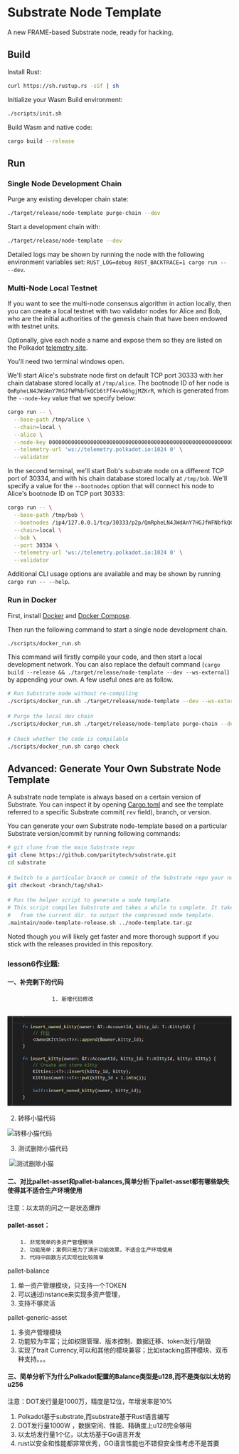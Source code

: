 # Substrate Node Template

A new FRAME-based Substrate node, ready for hacking.

## Build

Install Rust:

```bash
curl https://sh.rustup.rs -sSf | sh
```

Initialize your Wasm Build environment:

```bash
./scripts/init.sh
```

Build Wasm and native code:

```bash
cargo build --release
```

## Run

### Single Node Development Chain

Purge any existing developer chain state:

```bash
./target/release/node-template purge-chain --dev
```

Start a development chain with:

```bash
./target/release/node-template --dev
```

Detailed logs may be shown by running the node with the following environment variables set: `RUST_LOG=debug RUST_BACKTRACE=1 cargo run -- --dev`.

### Multi-Node Local Testnet

If you want to see the multi-node consensus algorithm in action locally, then you can create a local testnet with two validator nodes for Alice and Bob, who are the initial authorities of the genesis chain that have been endowed with testnet units.

Optionally, give each node a name and expose them so they are listed on the Polkadot [telemetry site](https://telemetry.polkadot.io/#/Local%20Testnet).

You'll need two terminal windows open.

We'll start Alice's substrate node first on default TCP port 30333 with her chain database stored locally at `/tmp/alice`. The bootnode ID of her node is `QmRpheLN4JWdAnY7HGJfWFNbfkQCb6tFf4vvA6hgjMZKrR`, which is generated from the `--node-key` value that we specify below:

```bash
cargo run -- \
  --base-path /tmp/alice \
  --chain=local \
  --alice \
  --node-key 0000000000000000000000000000000000000000000000000000000000000001 \
  --telemetry-url 'ws://telemetry.polkadot.io:1024 0' \
  --validator
```

In the second terminal, we'll start Bob's substrate node on a different TCP port of 30334, and with his chain database stored locally at `/tmp/bob`. We'll specify a value for the `--bootnodes` option that will connect his node to Alice's bootnode ID on TCP port 30333:

```bash
cargo run -- \
  --base-path /tmp/bob \
  --bootnodes /ip4/127.0.0.1/tcp/30333/p2p/QmRpheLN4JWdAnY7HGJfWFNbfkQCb6tFf4vvA6hgjMZKrR \
  --chain=local \
  --bob \
  --port 30334 \
  --telemetry-url 'ws://telemetry.polkadot.io:1024 0' \
  --validator
```

Additional CLI usage options are available and may be shown by running `cargo run -- --help`.

### Run in Docker

First, install [Docker](https://docs.docker.com/get-docker/) and [Docker Compose](https://docs.docker.com/compose/install/).

Then run the following command to start a single node development chain.

```bash
./scripts/docker_run.sh
```

This command will firstly compile your code, and then start a local development network. You can also replace the default command (`cargo build --release && ./target/release/node-template --dev --ws-external`) by appending your own. A few useful ones are as follow.

```bash
# Run Substrate node without re-compiling
./scripts/docker_run.sh ./target/release/node-template --dev --ws-external

# Purge the local dev chain
./scripts/docker_run.sh ./target/release/node-template purge-chain --dev

# Check whether the code is compilable
./scripts/docker_run.sh cargo check
```

## Advanced: Generate Your Own Substrate Node Template

A substrate node template is always based on a certain version of Substrate. You can inspect it by
opening [Cargo.toml](Cargo.toml) and see the template referred to a specific Substrate commit(
`rev` field), branch, or version.

You can generate your own Substrate node-template based on a particular Substrate
version/commit by running following commands:

```bash
# git clone from the main Substrate repo
git clone https://github.com/paritytech/substrate.git
cd substrate

# Switch to a particular branch or commit of the Substrate repo your node-template based on
git checkout <branch/tag/sha1>

# Run the helper script to generate a node template.
# This script compiles Substrate and takes a while to complete. It takes a relative file path
#   from the current dir. to output the compressed node template.
.maintain/node-template-release.sh ../node-template.tar.gz
```

Noted though you will likely get faster and more thorough support if you stick with the releases
provided in this repository.

### lesson6作业题:

#### 一、补完剩下的代码

                  1. 新增代码修改



​       ![新增小猫修改代码](.\assest\新增小猫修改代码.jpg)

2. 转移小猫代码

 ![转移小猫代码](.\assest\转移小猫代码.jpg)

3. 测试删除小猫代码

​     ![测试删除小猫](.\assest\测试删除小猫.jpg)



#### 二、对比pallet-asset和pallet-balances,简单分析下pallet-asset都有哪些缺失使得其不适合生产环境使用

 注意：以太坊的问之一是状态爆炸

#### pallet-asset：

        1. 非常简单的多资产管理模块
        2. 功能简单；案例只是为了演示功能效果，不适合生产环境使用
        3. 代码中函数方式实现也比较简单

pallet-balance

1. 单一资产管理模块，只支持一个TOKEN
2. 可以通过instance来实现多资产管理，
3. 支持不够灵活

pallet-generic-asset

1. 多资产管理模块
2. 功能较为丰富；比如权限管理、版本控制、数据迁移、token发行/销毁
3. 实现了trait Currency,可以和其他的模块兼容；比如stacking质押模块、双币种支持。。。

#### 三、简单分析下为什么Polkadot配置的Balance类型是u128,而不是类似以太坊的u256

注意：DOT发行量是1000万，精度是12位，年增发率是10%

1. Polkadot基于substrate,而substrate基于Rust语言编写
2. DOT发行量1000W ，数据空间、性能、精确度上u128完全够用
3. 以太坊发行量1个亿，以太坊基于Go语言开发
4. rust以安全和性能都非常优秀，GO语言性能也不错但安全性考虑不是首要 